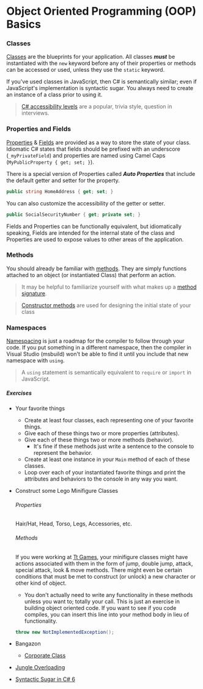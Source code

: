 # Object Oriented Programming (OOP) Basics

### Classes
[Classes](https://github.com/nss-evening-cohort-8/bangazon-inc/blob/master/orientation/03_CLASSES.md) are the blueprints for your application. All classes _**must**_ be instantiated with the `new` keyword before any of their properties or methods can be accessed or used, unless they use the `static` keyword.

If you've used classes in JavaScript, then C# is semantically similar; even if JavaScript's implementation is syntactic sugar. You always need to create an instance of a class prior to using it.

> [C# accessibility levels](https://docs.microsoft.com/en-us/dotnet/csharp/language-reference/keywords/accessibility-levels) are a popular, trivia style, question in interviews.

### Properties and Fields
[Properties](https://docs.microsoft.com/en-us/dotnet/csharp/programming-guide/classes-and-structs/properties) & [Fields](https://docs.microsoft.com/en-us/dotnet/csharp/programming-guide/classes-and-structs/fields) are provided as a way to store the state of your class. Idiomatic C# states that fields should be prefixed with an underscore (`_myPrivateField`) and properties are named using Camel Caps (`MyPublicProperty { get; set; }`).

There is a special version of Properties called _**Auto Properties**_ that include the default getter and setter for the property.
```cs
public string HomeAddress { get; set; }
```
You can also customize the accessibility of the getter or setter.
```cs
public SocialSecurityNumber { get; private set; }
```

Fields and Properties can be functionally equivalent, but idiomatically speaking, Fields are intended for the internal state of the class and Properties are used to expose values to other areas of the application.

### Methods
You should already be familiar with [methods](https://github.com/nss-evening-cohort-8/bangazon-inc/blob/master/orientation/04_METHODS.md). They are simply functions attached to an object (or instantiated Class) that perform an action.

> It may be helpful to familiarize yourself with what makes up a [method signature](https://docs.microsoft.com/en-us/dotnet/csharp/programming-guide/classes-and-structs/methods).

> [Constructor methods](https://github.com/nss-evening-cohort-8/bangazon-inc/blob/master/concepts/csharp-language/constructor-methods.md) are used for designing the initial state of your class

### Namespaces
[Namespacing](https://github.com/nss-evening-cohort-8/bangazon-inc/blob/master/orientation/05_NAMESPACING.md) is just a roadmap for the compiler to follow through your code. If you put something in a different namespace, then the compiler in Visual Studio (msbuild) won't be able to find it until you include that new namespace with `using`.
> A `using` statement is semantically equivalent to `require` or `import` in JavaScript.

##### Exercises

- Your favorite things
	- Create at least four classes, each representing one of your favorite things.
	- Give each of these things two or more properties (attributes).
	- Give each of these things two or more methods (behavior).
		- It's fine if these methods just write a sentence to the console to represent the behavior.
	- Create at least one instance in your `Main` method of each of these classes.
	- Loop over each of your instantiated favorite things and print the attributes and behaviors to the console in any way you want.

- Construct some Lego Minifigure Classes
	###### Properties

	Hair/Hat, Head, Torso, Legs, Accessories, etc.

	###### Methods

	If you were working at [Tt Games](http://www.ttgames.com/), your minifigure classes might have actions associated with them in the form of jump, double jump, attack, special attack, look & move methods.
	There might even be certain conditions that must be met to construct (or unlock) a new character or other kind of object.
	- You don't actually need to write any functionality in these methods unless you want to; totally your call. This is just an exercise in building object oriented code. If you want to see if you code compiles, you can insert this line into your method body in lieu of functionality.
	```cs
	throw new NotImplementedException();
	```

- Bangazon
	- [Corporate Class](https://github.com/nss-evening-cohort-8/bangazon-inc/blob/master/orientation/exercises/05_CLASSES.md)

- [Jungle Overloading](https://github.com/nss-evening-cohort-8/bangazon-inc/blob/master/orientation/exercises/bangazon/BANGAZON_03.md)

- [Syntactic Sugar in C# 6](https://github.com/nss-evening-cohort-8/bangazon-inc/blob/master/orientation/exercises/06_%20EXPRESSION_FN_MEMBERS.md)
